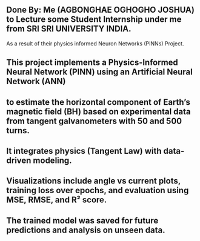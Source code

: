 ## Done By: Me (AGBONGHAE OGHOGHO JOSHUA) to Lecture some Student Internship under me from SRI SRI UNIVERSITY INDIA.
As a result of their physics informed Neuron Networks (PINNs) Project.
## This project implements a Physics-Informed Neural Network (PINN) using an Artificial Neural Network (ANN) 
## to estimate the horizontal component of Earth’s magnetic field (BH) based on experimental data from tangent galvanometers with 50 and 500 turns.
## It integrates physics (Tangent Law) with data-driven modeling.
## Visualizations include angle vs current plots, training loss over epochs, and evaluation using MSE, RMSE, and R² score.
## The trained model was saved for future predictions and analysis on unseen data.
